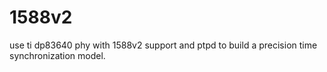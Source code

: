 1588v2
======

use ti dp83640 phy with 1588v2 support and ptpd to build a precision time synchronization model.

